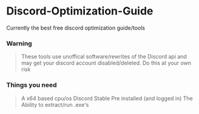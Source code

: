 # Discord-Optimization-Guide
Currently the best free discord optimization guide/tools

### Warning
> These tools use unoffical software/rewrites of the Discord api and may get your discord account disabled/deleted. Do this at your own risk
### Things you need
> A x64 based cpu/os
> Discord Stable Pre installed (and logged in)
> The Ability to extract/run .exe's

